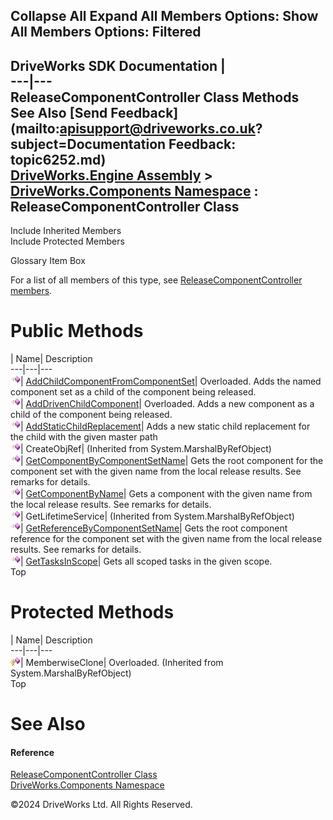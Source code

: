        

 Collapse All Expand All  Members Options: Show All  Members Options: Filtered   
---  
DriveWorks SDK Documentation  |   
---|---  
ReleaseComponentController Class Methods   
See Also [Send Feedback](mailto:apisupport@driveworks.co.uk?subject=Documentation Feedback: topic6252.md)  
[DriveWorks.Engine Assembly](topic2156.md) > [DriveWorks.Components Namespace](topic6089.md) : ReleaseComponentController Class  
---  
  
Include Inherited Members    
Include Protected Members    


Glossary Item Box

For a list of all members of this type, see [ReleaseComponentController members](topic6253.md).

# Public Methods

| Name| Description  
---|---|---  
![Public Method](dotnetimages/publicMethod.gif)| [AddChildComponentFromComponentSet](topic6258.md)| Overloaded. Adds the named component set as a child of the component being released.   
![Public Method](dotnetimages/publicMethod.gif)| [AddDrivenChildComponent](topic6261.md)| Overloaded. Adds a new component as a child of the component being released.   
![Public Method](dotnetimages/publicMethod.gif)| [AddStaticChildReplacement](topic6264.md)| Adds a new static child replacement for the child with the given master path   
![Public Method](dotnetimages/publicMethod.gif)| CreateObjRef|  (Inherited from System.MarshalByRefObject)  
![Public Method](dotnetimages/publicMethod.gif)| [GetComponentByComponentSetName](topic6265.md)| Gets the root component for the component set with the given name from the local release results. See remarks for details.   
![Public Method](dotnetimages/publicMethod.gif)| [GetComponentByName](topic6266.md)| Gets a component with the given name from the local release results. See remarks for details.   
![Public Method](dotnetimages/publicMethod.gif)| GetLifetimeService|  (Inherited from System.MarshalByRefObject)  
![Public Method](dotnetimages/publicMethod.gif)| [GetReferenceByComponentSetName](topic6267.md)| Gets the root component reference for the component set with the given name from the local release results. See remarks for details.   
![Public Method](dotnetimages/publicMethod.gif)| [GetTasksInScope](topic6268.md)| Gets all scoped tasks in the given scope.   
Top

# Protected Methods

| Name| Description  
---|---|---  
![Protected Method](dotnetimages/protectedMethod.gif)| MemberwiseClone| Overloaded. (Inherited from System.MarshalByRefObject)  
Top

# See Also

#### Reference

[ReleaseComponentController Class](topic6252.md)   
[DriveWorks.Components Namespace](topic6089.md)

©2024 DriveWorks Ltd. All Rights Reserved.
